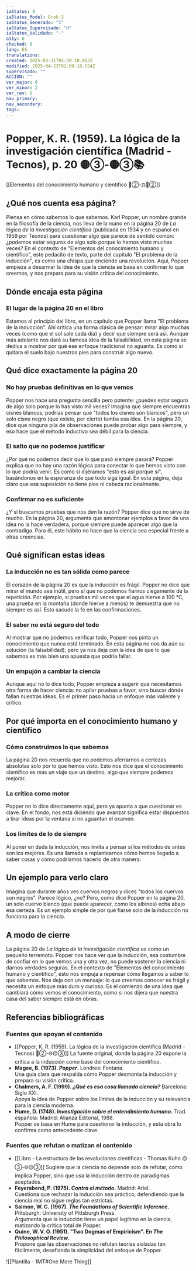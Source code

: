 ```yaml
---
iaStatus: 8
iaStatus_Model: Grok-3
iaStatus_Generado: "I"
iaStatus_Supervisado: "H"
iaStatus_Validado: "-"
a11y: 0
checked: 0
lang: ES
translations: 
created: 2025-03-31T04:50:10.013Z
modified: 2025-04-23T02:09:18.554Z
supervisado: ""
ACCION: ""
ver_major: 0
ver_minor: 2
ver_rev: 6
nav_primary: 
nav_secondary: 
tags:
---
```

# Popper, K. R. (1959). La lógica de la investigación científica (Madrid - Tecnos), p. 20   🟡③-🟡③📚

[[Elementos del conocimiento humano y científico 🔴②-⚖️🔴②]]
## ¿Qué nos cuenta esa página?

Piensa en cómo sabemos lo que sabemos. Karl Popper, un nombre grande en la filosofía de la ciencia, nos lleva de la mano en la página 20 de *La lógica de la investigación científica* (publicada en 1934 y en español en 1959 por Tecnos) para cuestionar algo que parece de sentido común: ¿podemos estar seguros de algo solo porque lo hemos visto muchas veces? En el contexto de "Elementos del conocimiento humano y científico", este pedacito de texto, parte del capítulo "El problema de la inducción", es como una chispa que enciende una revolución. Aquí, Popper empieza a desarmar la idea de que la ciencia se basa en confirmar lo que creemos, y nos prepara para su visión crítica del conocimiento.

## Dónde encaja esta página

### El lugar de la página 20 en el libro
Estamos al principio del libro, en un capítulo que Popper llama "El problema de la inducción". Ahí critica una forma clásica de pensar: mirar algo muchas veces (como que el sol sale cada día) y decir que siempre será así. Aunque más adelante nos dará su famosa idea de la falsabilidad, en esta página se dedica a mostrar por qué ese enfoque tradicional no aguanta. Es como si quitara el suelo bajo nuestros pies para construir algo nuevo.

## Qué dice exactamente la página 20

### No hay pruebas definitivas en lo que vemos

Popper nos hace una pregunta sencilla pero potente: ¿puedes estar seguro de algo solo porque lo has visto mil veces? Imagina que siempre encuentras cisnes blancos; podrías pensar que "todos los cisnes son blancos", pero un solo cisne negro (que existe, por cierto) tumba esa idea. En la página 20, dice que ninguna pila de observaciones puede probar algo para siempre, y eso hace que el método inductivo sea débil para la ciencia.

### El salto que no podemos justificar

¿Por qué no podemos decir que lo que pasó siempre pasará? Popper explica que no hay una razón lógica para conectar lo que hemos visto con lo que podría venir. Es como si dijéramos "esto es así porque sí", basándonos en la esperanza de que todo siga igual. En esta página, deja claro que esa suposición no tiene pies ni cabeza racionalmente.

### Confirmar no es suficiente

¿Y si buscamos pruebas que nos den la razón? Popper dice que no sirve de mucho. En la página 20, argumenta que amontonar ejemplos a favor de una idea no la hace verdadera, porque siempre puede aparecer algo que la contradiga. Para él, este hábito no hace que la ciencia sea especial frente a otras creencias.

## Qué significan estas ideas

### La inducción no es tan sólida como parece

El corazón de la página 20 es que la inducción es frágil. Popper no dice que mirar el mundo sea inútil, pero sí que no podemos fiarnos ciegamente de la repetición. Por ejemplo, si pruebas mil veces que el agua hierve a 100 °C, una prueba en la montaña (donde hierve a menos) te demuestra que no siempre es así. Esto sacude la fe en las confirmaciones.

### El saber no está seguro del todo

Al mostrar que no podemos verificar todo, Popper nos pinta un conocimiento que nunca está terminado. En esta página no nos da aún su solución (la falsabilidad), pero ya nos deja con la idea de que lo que sabemos es más bien una apuesta que podría fallar.

### Un empujón a cambiar la ciencia

Aunque aquí no lo dice todo, Popper empieza a sugerir que necesitamos otra forma de hacer ciencia: no apilar pruebas a favor, sino buscar dónde fallan nuestras ideas. Es el primer paso hacia un enfoque más valiente y crítico.

## Por qué importa en el conocimiento humano y científico

### Cómo construimos lo que sabemos

La página 20 nos recuerda que no podemos aferrarnos a certezas absolutas solo por lo que hemos visto. Esto nos dice que el conocimiento científico es más un viaje que un destino, algo que siempre podemos mejorar.
### La crítica como motor

Popper no lo dice directamente aquí, pero ya apunta a que cuestionar es clave. En el fondo, nos está diciendo que avanzar significa estar dispuestos a tirar ideas por la ventana si no aguantan el examen.

### Los límites de lo de siempre

Al poner en duda la inducción, nos invita a pensar si los métodos de antes son los mejores. Es una llamada a replantearnos cómo hemos llegado a saber cosas y cómo podríamos hacerlo de otra manera.

## Un ejemplo para verlo claro

Imagina que durante años ves cuervos negros y dices "todos los cuervos son negros". Parece lógico, ¿no? Pero, como dice Popper en la página 20, un solo cuervo blanco (que puede aparecer, como los albinos) echa abajo esa certeza. Es un ejemplo simple de por qué fiarse solo de la inducción no funciona para la ciencia.

## A modo de cierre

La página 20 de *La lógica de la investigación científica* es como un pequeño terremoto. Popper nos hace ver que la inducción, esa costumbre de confiar en lo que vemos una y otra vez, no puede sostener la ciencia ni darnos verdades seguras. En el contexto de "Elementos del conocimiento humano y científico", esto nos empuja a repensar cómo llegamos a saber lo que sabemos. Nos deja con un mensaje: lo que creemos conocer es frágil y necesita un enfoque más duro y curioso. Es el comienzo de una idea que cambiará cómo vemos el conocimiento, como si nos dijera que nuestra casa del saber siempre está en obras.

## Referencias bibliográficas

### Fuentes que apoyan el contenido

- [[Popper, K. R. (1959). La lógica de la investigación científica (Madrid - Tecnos) 🔴②-🌐🟡③]]
  La fuente original, donde la página 20 expone la crítica a la inducción como base del conocimiento científico.
- **Magee, B. (1973). *Popper*.** Londres: Fontana.  
  Una guía clara que respalda cómo Popper desmonta la inducción y prepara su visión crítica.
- **Chalmers, A. F. (1999). *¿Qué es esa cosa llamada ciencia?*** Barcelona: Siglo XXI.  
  Apoya la idea de Popper sobre los límites de la inducción y su relevancia para la ciencia moderna.
- **Hume, D. (1748). *Investigación sobre el entendimiento humano*.** Trad. española: Madrid: Alianza Editorial, 1988.  
  Popper se basa en Hume para cuestionar la inducción, y esta obra lo confirma como antecedente clave.

### Fuentes que refutan o matizan el contenido

- [[Libro - La estructura de las revoluciones cientificas - Thomas Kuhn  🟡③-🌐🟡③]]
  Sugiere que la ciencia no depende solo de refutar, como implica Popper, sino que usa la inducción dentro de paradigmas aceptados.
- **Feyerabend, P. (1975). *Contra el método*.** Madrid: Ariel.  
  Cuestiona que rechazar la inducción sea práctico, defendiendo que la ciencia real no sigue reglas tan estrictas.
- **Salmon, W. C. (1967). *The Foundations of Scientific Inference*.** Pittsburgh: University of Pittsburgh Press.  
  Argumenta que la inducción tiene un papel legítimo en la ciencia, matizando la crítica total de Popper.
- **Quine, W. V. O. (1951). "Two Dogmas of Empiricism". En *The Philosophical Review*.**  
  Propone que las observaciones no refutan teorías aisladas tan fácilmente, desafiando la simplicidad del enfoque de Popper.


![[Plantilla - 1MT#One More Thing]]